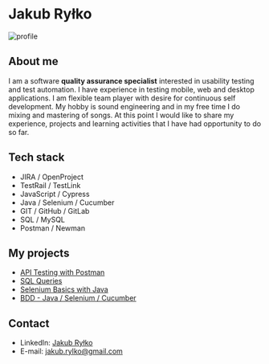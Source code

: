# Jakub Ryłko
![profile](https://i.postimg.cc/cJk7bDZR/CV2.jpg)

## About me
I am a software **quality assurance specialist** interested in usability testing and test automation. I have experience in testing mobile, web and desktop applications. I am flexible team player with desire for continuous self development. My hobby is sound engineering and in my free time I do mixing and mastering of songs. At this point I would like to share my experience, projects and learning activities that I have had opportunity to do so far.

## Tech stack
* JIRA / OpenProject
* TestRail / TestLink
* JavaScript / Cypress
* Java / Selenium / Cucumber
* GIT / GitHub / GitLab
* SQL / MySQL
* Postman / Newman

## My projects
* [API Testing with Postman](https://github.com/jakubrylko/postman-api-testing)
* [SQL Queries](https://github.com/jakubrylko/sql-statements)
* [Selenium Basics with Java](https://github.com/jakubrylko/java-selenium-basics)
* [BDD - Java / Selenium / Cucumber](https://github.com/jakubrylko/java-selenium-cucumber)

## Contact
* LinkedIn: [Jakub Ryłko](https://www.linkedin.com/in/jakubrylko)
* E-mail: jakub.rylko@gmail.com

